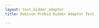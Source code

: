 ```yaml
---
layout: test_bidder_adaptor
title: Rubicon Prebid Bidder Adaptor Test

---
```


<script>
    var adUnits = [{
        code: 'do-not-change',
        sizes: [[300, 250], [300,600]],
        bids: [{
          bidder: "rubicon",
          params: {
              accountId: "14062",
              siteId: "70608",
              zoneId: "472364",
              sizes: [15]
          }
        }]
    }];
</script>



